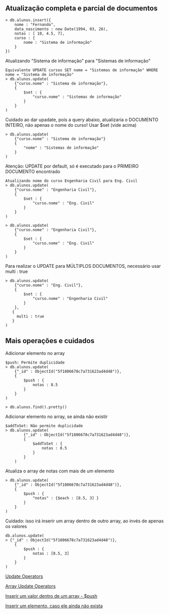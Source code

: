 ## Atualização completa e parcial de documentos

	> db.alunos.insert({
		nome : "Fernando",
		data_nascimento : new Date(1994, 03, 26),
		notas : [ 10, 4.5, 7],
		curso : {
			nome : "Sistema de informação"
		}
	})
	
	
Atualizando "Sistema de informação" para "Sistemas de informação"

	Equivalente UPDATE cursos SET nome = "Sistemas de informação" WHERE nome = "Sistema de informação"
	> db.alunos.update(
    	{"curso.nome" : "Sistema de informação"},
    	{
        	$set : {
            	"curso.nome" : "Sistemas de informação"
        	}
    	}    
	)
	
Cuidado ao dar upadate, pois a query abaixo, atualizaria o DOCUMENTO INTEIRO, não apenas o nome do curso! Usar $set (vide acima)

	> db.alunos.update(
    	{"curso.nome" : "Sistema de informação"}
    	{ 
        	"nome" : "Sistemas de informação"
    	}
	)
	
Atenção: UPDATE por default, só é executado para o PRIMEIRO DOCUMENTO encontrado	

	Atualizando nome do curso Engenharia Civil para Eng. Civil	
	> db.alunos.update(
    	{"curso.nome" : "Engenharia Civil"},
    	{
        	$set : {
            	"curso.nome" : "Eng. Civil"
        	}
    	}
	)
	
	> db.alunos.update(
    	{"curso.nome" : "Engenharia Civil"},
    	{
        	$set : {
            	"curso.nome" : "Eng. Civil"
        	}
    	}
	)
	
Para realizar o UPDATE para MÚLTIPLOS DOCUMENTOS, necessário usar multi : true 

	> db.alunos.update(
    	{"curso.nome" : "Eng. Civil"},
    	{
        	$set : {
            	"curso.nome" : "Engenharia Civil"
        	}
    	}, 
       {
         multi : true 
       }
	)
	
## Mais operações e cuidados

Adicionar elemento no array

	$push: Permite duplicidade
	> db.alunos.update(
		{"_id" : ObjectId("5f1806678c7a731623ad4d48")},
		{
			$push : {
				notas : 8.5
			}    
		}
	)
	
	> db.alunos.find().pretty()


Adicionar elemento no array, se ainda não existir

	$addToSet: Não permite duplicidade
	> db.alunos.update(
			{"_id" : ObjectId("5f1806678c7a731623ad4d48")},
			{
				$addToSet : {
					notas : 8.5
				}    
			}
		)


Atualiza o array de notas com mais de um elemento

	> db.alunos.update(
    	{"_id" : ObjectId("5f1806678c7a731623ad4d48")},
    	{
        	$push : {
            	"notas" : {$each : [8.5, 3] }
        	}
    	}
	)	
	
Cuidado: isso irá inserir um array dentro de outro array, ao invés de apenas os valores	

	db.alunos.update(
    > {"_id" : ObjectId("5f1806678c7a731623ad4d48")},
    	{
        	$push : {
            	notas : [8.5, 3]
        	}    
   	 	}
	)
	

	
[Update Operators](https://docs.mongodb.com/manual/reference/operator/update)

[Array Update Operators](https://docs.mongodb.com/manual/reference/operator/update-array/)

[Inserir um valor dentro de um array - $push](https://docs.mongodb.com/manual/reference/operator/update/push/#up._S_push)

[Inserir um elemento, caso ele ainda não exista](https://docs.mongodb.com/manual/reference/operator/update/addToSet/#up._S_addToSet)